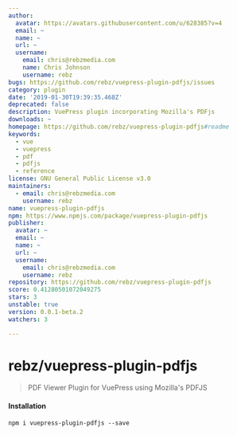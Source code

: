 ```yaml
---
author:
  avatar: https://avatars.githubusercontent.com/u/628385?v=4
  email: ~
  name: ~
  url: ~
  username:
    email: chris@rebzmedia.com
    name: Chris Johnson
    username: rebz
bugs: https://github.com/rebz/vuepress-plugin-pdfjs/issues
category: plugin
date: '2019-01-30T19:39:35.468Z'
deprecated: false
description: VuePress plugin incorporating Mozilla's PDFjs
downloads: ~
homepage: https://github.com/rebz/vuepress-plugin-pdfjs#readme
keywords:
  - vue
  - vuepress
  - pdf
  - pdfjs
  - reference
license: GNU General Public License v3.0
maintainers:
  - email: chris@rebzmedia.com
    username: rebz
name: vuepress-plugin-pdfjs
npm: https://www.npmjs.com/package/vuepress-plugin-pdfjs
publisher:
  avatar: ~
  email: ~
  name: ~
  url: ~
  username:
    email: chris@rebzmedia.com
    username: rebz
repository: https://github.com/rebz/vuepress-plugin-pdfjs
score: 0.41280501072049275
stars: 3
unstable: true
version: 0.0.1-beta.2
watchers: 3

---
```


# rebz/vuepress-plugin-pdfjs

> PDF Viewer Plugin for VuePress using Mozilla's PDFJS

#### Installation 
`npm i vuepress-plugin-pdfjs --save`